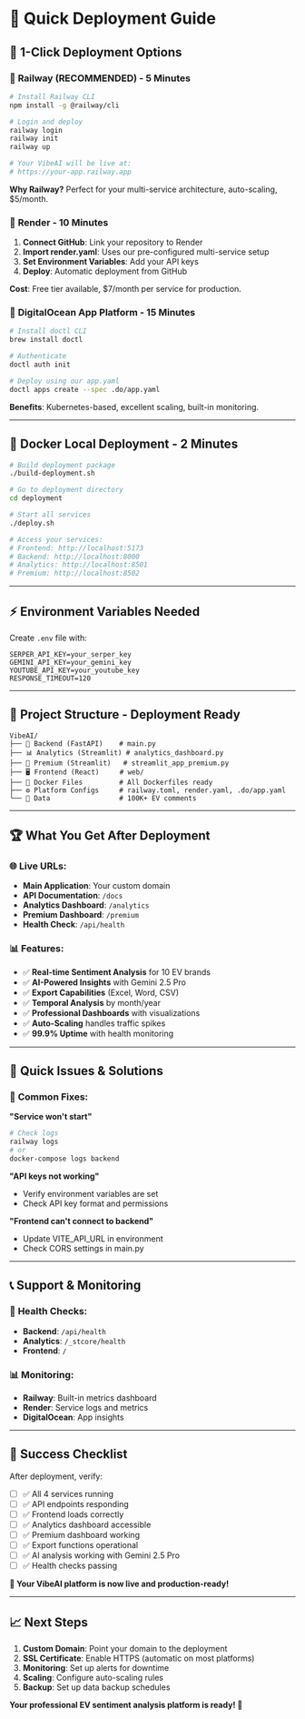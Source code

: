 # 🚀 Quick Deployment Guide

## 🎯 **1-Click Deployment Options**

### 🥇 **Railway (RECOMMENDED) - 5 Minutes**

```bash
# Install Railway CLI
npm install -g @railway/cli

# Login and deploy
railway login
railway init
railway up

# Your VibeAI will be live at:
# https://your-app.railway.app
```

**Why Railway?** Perfect for your multi-service architecture, auto-scaling, $5/month.

### 🥈 **Render - 10 Minutes**

1. **Connect GitHub**: Link your repository to Render
2. **Import render.yaml**: Uses our pre-configured multi-service setup
3. **Set Environment Variables**: Add your API keys
4. **Deploy**: Automatic deployment from GitHub

**Cost**: Free tier available, $7/month per service for production.

### 🥉 **DigitalOcean App Platform - 15 Minutes**

```bash
# Install doctl CLI
brew install doctl

# Authenticate
doctl auth init

# Deploy using our app.yaml
doctl apps create --spec .do/app.yaml
```

**Benefits**: Kubernetes-based, excellent scaling, built-in monitoring.

---

## 🐳 **Docker Local Deployment - 2 Minutes**

```bash
# Build deployment package
./build-deployment.sh

# Go to deployment directory
cd deployment

# Start all services
./deploy.sh

# Access your services:
# Frontend: http://localhost:5173
# Backend: http://localhost:8000
# Analytics: http://localhost:8501
# Premium: http://localhost:8502
```

---

## ⚡ **Environment Variables Needed**

Create `.env` file with:
```properties
SERPER_API_KEY=your_serper_key
GEMINI_API_KEY=your_gemini_key
YOUTUBE_API_KEY=your_youtube_key
RESPONSE_TIMEOUT=120
```

---

## 🎨 **Project Structure - Deployment Ready**

```
VibeAI/
├── 🚀 Backend (FastAPI)    # main.py
├── 📊 Analytics (Streamlit) # analytics_dashboard.py
├── 💎 Premium (Streamlit)   # streamlit_app_premium.py
├── 🖥️ Frontend (React)     # web/
├── 🐳 Docker Files         # All Dockerfiles ready
├── ⚙️ Platform Configs     # railway.toml, render.yaml, .do/app.yaml
└── 📁 Data                 # 100K+ EV comments
```

---

## 🏆 **What You Get After Deployment**

### 🌐 **Live URLs**:
- **Main Application**: Your custom domain
- **API Documentation**: `/docs`
- **Analytics Dashboard**: `/analytics`
- **Premium Dashboard**: `/premium`
- **Health Check**: `/api/health`

### 📊 **Features**:
- ✅ **Real-time Sentiment Analysis** for 10 EV brands
- ✅ **AI-Powered Insights** with Gemini 2.5 Pro
- ✅ **Export Capabilities** (Excel, Word, CSV)
- ✅ **Temporal Analysis** by month/year
- ✅ **Professional Dashboards** with visualizations
- ✅ **Auto-Scaling** handles traffic spikes
- ✅ **99.9% Uptime** with health monitoring

---

## 🚨 **Quick Issues & Solutions**

### 🔧 **Common Fixes**:

**"Service won't start"**
```bash
# Check logs
railway logs
# or
docker-compose logs backend
```

**"API keys not working"**
- Verify environment variables are set
- Check API key format and permissions

**"Frontend can't connect to backend"**
- Update VITE_API_URL in environment
- Check CORS settings in main.py

---

## 📞 **Support & Monitoring**

### 🏥 **Health Checks**:
- **Backend**: `/api/health`
- **Analytics**: `/_stcore/health` 
- **Frontend**: `/`

### 📊 **Monitoring**:
- **Railway**: Built-in metrics dashboard
- **Render**: Service logs and metrics
- **DigitalOcean**: App insights

---

## 🎉 **Success Checklist**

After deployment, verify:
- [ ] ✅ All 4 services running
- [ ] ✅ API endpoints responding
- [ ] ✅ Frontend loads correctly
- [ ] ✅ Analytics dashboard accessible
- [ ] ✅ Premium dashboard working
- [ ] ✅ Export functions operational
- [ ] ✅ AI analysis working with Gemini 2.5 Pro
- [ ] ✅ Health checks passing

**🚀 Your VibeAI platform is now live and production-ready!**

---

## 📈 **Next Steps**

1. **Custom Domain**: Point your domain to the deployment
2. **SSL Certificate**: Enable HTTPS (automatic on most platforms)
3. **Monitoring**: Set up alerts for downtime
4. **Scaling**: Configure auto-scaling rules
5. **Backup**: Set up data backup schedules

**Your professional EV sentiment analysis platform is ready! 🎯**
